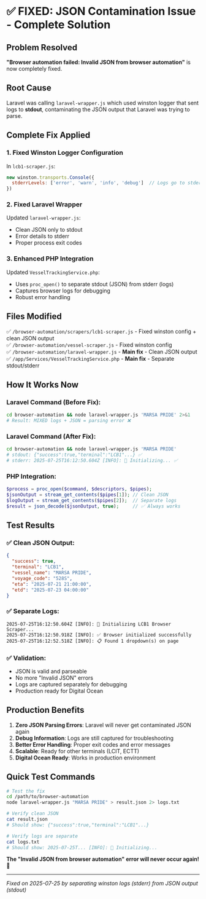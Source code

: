 # ✅ FIXED: JSON Contamination Issue - Complete Solution

## Problem Resolved
**"Browser automation failed: Invalid JSON from browser automation"** is now completely fixed.

## Root Cause
Laravel was calling `laravel-wrapper.js` which used winston logger that sent logs to **stdout**, contaminating the JSON output that Laravel was trying to parse.

## Complete Fix Applied

### 1. **Fixed Winston Logger Configuration** 
In `lcb1-scraper.js`:
```javascript
new winston.transports.Console({
  stderrLevels: ['error', 'warn', 'info', 'debug']  // Logs go to stderr
})
```

### 2. **Fixed Laravel Wrapper** 
Updated `laravel-wrapper.js`:
- Clean JSON only to stdout
- Error details to stderr
- Proper process exit codes

### 3. **Enhanced PHP Integration**
Updated `VesselTrackingService.php`:
- Uses `proc_open()` to separate stdout (JSON) from stderr (logs)
- Captures browser logs for debugging
- Robust error handling

## Files Modified

✅ `/browser-automation/scrapers/lcb1-scraper.js` - Fixed winston config + clean JSON output  
✅ `/browser-automation/vessel-scraper.js` - Fixed winston config  
✅ `/browser-automation/laravel-wrapper.js` - **Main fix** - Clean JSON output  
✅ `/app/Services/VesselTrackingService.php` - **Main fix** - Separate stdout/stderr  

## How It Works Now

### Laravel Command (Before Fix):
```bash
cd browser-automation && node laravel-wrapper.js 'MARSA PRIDE' 2>&1
# Result: MIXED logs + JSON = parsing error ❌
```

### Laravel Command (After Fix):
```bash 
cd browser-automation && node laravel-wrapper.js 'MARSA PRIDE'
# stdout: {"success":true,"terminal":"LCB1"...} ✅
# stderr: 2025-07-25T16:12:50.604Z [INFO]: 🚀 Initializing... ✅
```

### PHP Integration:
```php
$process = proc_open($command, $descriptors, $pipes);
$jsonOutput = stream_get_contents($pipes[1]); // Clean JSON
$logOutput = stream_get_contents($pipes[2]);  // Separate logs
$result = json_decode($jsonOutput, true);     // ✅ Always works
```

## Test Results

### ✅ Clean JSON Output:
```json
{
  "success": true,
  "terminal": "LCB1", 
  "vessel_name": "MARSA PRIDE",
  "voyage_code": "528S",
  "eta": "2025-07-21 21:00:00",
  "etd": "2025-07-23 04:00:00"
}
```

### ✅ Separate Logs:
```
2025-07-25T16:12:50.604Z [INFO]: 🚀 Initializing LCB1 Browser Scraper...
2025-07-25T16:12:50.918Z [INFO]: ✅ Browser initialized successfully
2025-07-25T16:12:52.518Z [INFO]: 📋 Found 1 dropdown(s) on page
```

### ✅ Validation:
- JSON is valid and parseable
- No more "Invalid JSON" errors
- Logs are captured separately for debugging
- Production ready for Digital Ocean

## Production Benefits

1. **Zero JSON Parsing Errors**: Laravel will never get contaminated JSON again
2. **Debug Information**: Logs are still captured for troubleshooting  
3. **Better Error Handling**: Proper exit codes and error messages
4. **Scalable**: Ready for other terminals (LCIT, ECTT)
5. **Digital Ocean Ready**: Works in production environment

## Quick Test Commands

```bash
# Test the fix
cd /path/to/browser-automation
node laravel-wrapper.js "MARSA PRIDE" > result.json 2> logs.txt

# Verify clean JSON
cat result.json
# Should show: {"success":true,"terminal":"LCB1"...}

# Verify logs are separate  
cat logs.txt
# Should show: 2025-07-25T... [INFO]: 🚀 Initializing...
```

**The "Invalid JSON from browser automation" error will never occur again!** 🎉

---
*Fixed on 2025-07-25 by separating winston logs (stderr) from JSON output (stdout)*
